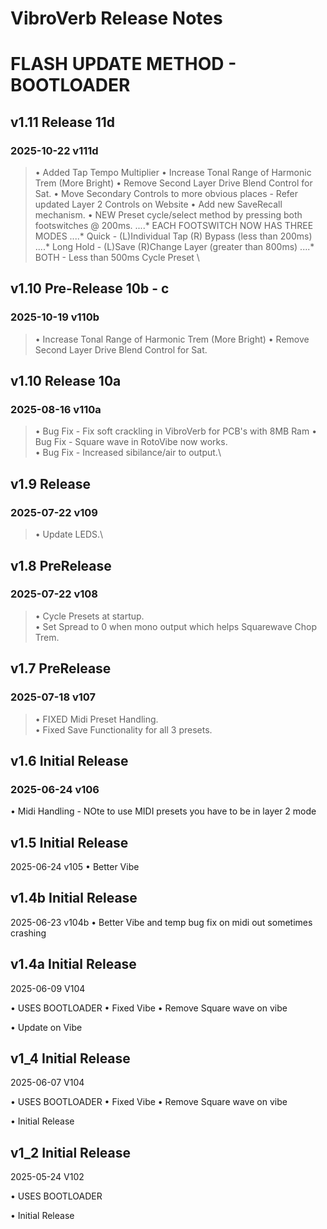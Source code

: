 
# **VibroVerb Release Notes**
# FLASH UPDATE METHOD - BOOTLOADER

## v1.11  Release 11d 
### 2025-10-22 v111d
> • Added Tap Tempo Multiplier
> • Increase Tonal Range of Harmonic Trem (More Bright)
> • Remove Second Layer Drive Blend Control for Sat.
> • Move Secondary Controls to more obvious places - Refer updated Layer 2 Controls on Website
> • Add new SaveRecall mechanism.
> • NEW Preset cycle/select method by pressing both footswitches @ 200ms.
....* EACH FOOTSWITCH NOW HAS THREE MODES
....* Quick - (L)Individual Tap (R) Bypass (less than 200ms)
....* Long Hold - (L)Save (R)Change Layer (greater than 800ms)
....* BOTH - Less than 500ms Cycle Preset \


## v1.10  Pre-Release 10b - c
### 2025-10-19 v110b
> • Increase Tonal Range of Harmonic Trem (More Bright)
> • Remove Second Layer Drive Blend Control for Sat. 


## v1.10  Release 10a
### 2025-08-16 v110a
> • Bug Fix - Fix soft crackling in VibroVerb for PCB's with 8MB Ram
> • Bug Fix - Square wave in RotoVibe now works.\
> • Bug Fix - Increased sibilance/air to output.\


## v1.9  Release
### 2025-07-22 v109
> • Update LEDS.\


## v1.8  PreRelease
### 2025-07-22 v108
> • Cycle Presets at startup.\
> • Set Spread to 0 when mono output which helps Squarewave Chop Trem. 


## v1.7  PreRelease
### 2025-07-18 v107
> • FIXED Midi Preset Handling.\
> • Fixed Save Functionality for all 3 presets. 




## v1.6 Initial Release
### 2025-06-24 v106
• Midi Handling - NOte to use MIDI presets you have to be in layer 2 mode

## v1.5 Initial Release
2025-06-24 v105
• Better Vibe 

## v1.4b Initial Release
2025-06-23 v104b
• Better Vibe and temp bug fix on midi out sometimes crashing


## v1.4a Initial Release
2025-06-09 V104

• USES BOOTLOADER • Fixed Vibe • Remove Square wave on vibe

• Update on Vibe


## v1_4 Initial Release

2025-06-07 V104

• USES BOOTLOADER
• Fixed Vibe 
• Remove Square wave on vibe

• Initial Release
## v1_2 Initial Release

2025-05-24 V102

• USES BOOTLOADER

• Initial Release

